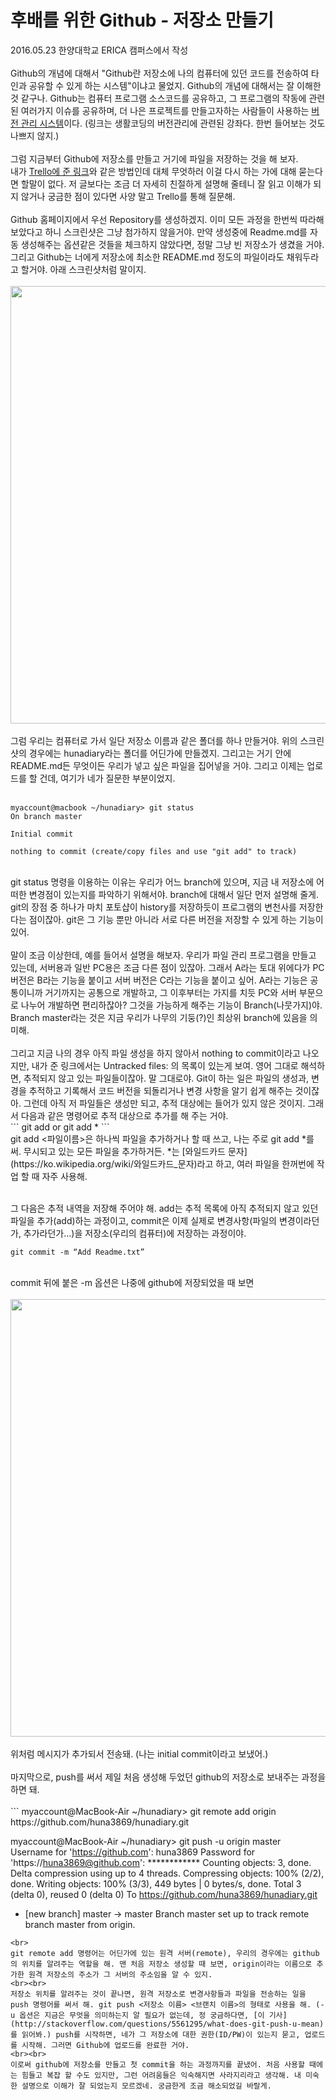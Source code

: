 후배를 위한 Github - 저장소 만들기
============
2016.05.23 한양대학교 ERICA 캠퍼스에서 작성
<br>
<br>
Github의 개념에 대해서 "Github란 저장소에 나의 컴퓨터에 있던 코드를 전송하여 타인과 공유할 수 있게 하는 시스템"이냐고 물었지. Github의 개념에 대해서는 잘 이해한 것 같구나. Github는 컴퓨터 프로그램 소스코드를 공유하고, 그 프로그램의 작동에 관련된 여러가지 이슈를 공유하며, 더 나은 프로젝트를 만들고자하는 사람들이 사용하는 [버전 관리 시스템](https://opentutorials.org/course/488/2605)이다. (링크는 생활코딩의 버전관리에 관련된 강좌다. 한번 들어보는 것도 나쁘지 않지.)<br>
<br>
그럼 지금부터 Github에 저장소를 만들고 거기에 파일을 저장하는 것을 해 보자.<br>
내가 [Trello에 준 링크](http://webcache.googleusercontent.com/search?q=cache:DZuZaS_ed_kJ:https://nolboo.github.io/blog/2013/10/06/github-for-beginner/&num=1&client=safari&hl=ko&gl=kr&strip=0&vwsrc=0)와 같은 방법인데 대체 무엇하러 이걸 다시 하는 가에 대해 묻는다면 할말이 없다. 저 글보다는 조금 더 자세히 친절하게 설명해 줄테니 잘 읽고 이해가 되지 않거나 궁금한 점이 있다면 사양 말고 Trello를 통해 질문해.<br>
<br>
Github 홈페이지에서 우선 Repository를 생성하겠지. 이미 모든 과정을 한번씩 따라해 보았다고 하니 스크린샷은 그냥 첨가하지 않을거야. 만약 생성중에 Readme.md를 자동 생성해주는 옵션같은 것들을 체크하지 않았다면, 정말 그냥 빈 저장소가 생겼을 거야. 그리고 Github는 너에게 저장소에 최소한 README.md 정도의 파일이라도 채워두라고 할거야. 아래 스크린샷처럼 말이지. 
<br><br>
<img src="https://trello-attachments.s3.amazonaws.com/5741dd3a13c7c65ecfe51848/1049x652/21b19b05cb1b7c8065eb9f331cc37859/스크린샷_2016-05-23_오전_1.23.54.png" width="700"></img><br>
<br>그럼 우리는 컴퓨터로 가서 일단 저장소 이름과 같은 폴더를 하나 만들거야. 위의 스크린샷의 경우에는 hunadiary라는 폴더를 어딘가에 만들겠지. 그리고는 거기 안에 README.md든 무엇이든 우리가 넣고 싶은 파일을 집어넣을 거야. 그리고 이제는 업로드를 할 건데, 여기가 네가 질문한 부분이었지. <br><br>
```
myaccount@macbook ~/hunadiary> git status
On branch master

Initial commit

nothing to commit (create/copy files and use "git add" to track)
```
<br>
git status 명령을 이용하는 이유는 우리가 어느 branch에 있으며, 지금 내 저장소에 어떠한 변경점이 있는지를 파악하기 위해서야. branch에 대해서 일단 먼저 설명해 줄게. git의 장점 중 하나가 마치 포토샵이 history를 저장하듯이 프로그램의 변천사를 저장한다는 점이잖아. git은 그 기능 뿐만 아니라 서로 다른 버전을 저장할 수 있게 하는 기능이 있어. 
<br>
<br>말이 조금 이상한데, 예를 들어서 설명을 해보자. 우리가 파일 관리 프로그램을 만들고 있는데, 서버용과 일반 PC용은 조금 다른 점이 있잖아. 그래서 A라는 토대 위에다가 PC버전은 B라는 기능을 붙이고 서버 버전은 C라는 기능을 붙이고 싶어. A라는 기능은 공통이니까 거기까지는 공통으로 개발하고, 그 이후부터는 가지를 치듯 PC와 서버 부문으로 나누어 개발하면 편리하잖아? 그것을 가능하게 해주는 기능이 Branch(나뭇가지)야. Branch master라는 것은 지금 우리가 나무의 기둥(?)인 최상위 branch에 있음을 의미해. 
<br><br>
그리고 지금 나의 경우 아직 파일 생성을 하지 않아서 nothing to commit이라고 나오지만, 내가 준 링크에서는 Untracked files: 의 목록이 있는게 보여. 영어 그대로 해석하면, 추적되지 않고 있는 파일들이잖아. 말 그대로야. Git이 하는 일은 파일의 생성과, 변경을 추적하고 기록해서 코드 버전을 되돌리거나 변경 사항을 알기 쉽게 해주는 것이잖아. 그런데 아직 저 파일들은 생성만 되고, 추적 대상에는 들어가 있지 않은 것이지. 그래서 다음과 같은 명령어로 추적 대상으로 추가를 해 주는 거야.
<br>
```
git add <filename> or git add *
```
<br>
git add <파일이름>은 하나씩 파일을 추가하거나 할 때 쓰고, 나는 주로 git add *를 써. 무시되고 있는 모든 파일을 추가하거든. *는 [와일드카드 문자](https://ko.wikipedia.org/wiki/와일드카드_문자)라고 하고, 여러 파일을 한꺼번에 작업 할 때 자주 사용해. <br><br>

그 다음은 추적 내역을 저장해 주어야 해. add는 추적 목록에 아직 추적되지 않고 있던 파일을 추가(add)하는 과정이고, commit은 이제 실제로 변경사항(파일의 변경이라던가, 추가라던가...)을 저장소(우리의 컴퓨터)에 저장하는 과정이야.
<br>
```
git commit -m “Add Readme.txt”
```
<br>
commit 뒤에 붙은 -m 옵션은 나중에 github에 저장되었을 때 보면 
<br><br>
<img src="https://trello-attachments.s3.amazonaws.com/5741dd3a13c7c65ecfe51848/1031x137/ca6857964197143bfe496988f87be946/스크린샷_2016-05-23_오전_2.00.21.png" width="700"></img>
<br><br>
위처럼 메시지가 추가되서 전송돼. (나는 initial commit이라고 보냈어.)
<br><br>
마지막으로, push를 써서 제일 처음 생성해 두었던 github의 저장소로 보내주는 과정을 하면 돼.
<br><br>
```
myaccount@MacBook-Air ~/hunadiary> git remote add origin https://github.com/huna3869/hunadiary.git

myaccount@MacBook-Air ~/hunadiary> git push -u origin master
Username for 'https://github.com': huna3869
Password for 'https://huna3869@github.com': ************
Counting objects: 3, done.
Delta compression using up to 4 threads.
Compressing objects: 100% (2/2), done.
Writing objects: 100% (3/3), 449 bytes | 0 bytes/s, done.
Total 3 (delta 0), reused 0 (delta 0)
To https://github.com/huna3869/hunadiary.git
 * [new branch]      master -> master
Branch master set up to track remote branch master from origin.
```
<br>
git remote add 명령어는 어딘가에 있는 원격 서버(remote), 우리의 경우에는 github의 위치를 알려주는 역할을 해. 맨 처음 저장소 생성할 때 보면, origin이라는 이름으로 추가한 원격 저장소의 주소가 그 서버의 주소임을 알 수 있지.
<br><br>
저장소 위치를 알려주는 것이 끝나면, 원격 저장소로 변경사항들과 파일을 전송하는 일을 push 명령어를 써서 해. git push <저장소 이름> <브랜치 이름>의 형태로 사용을 해. (-u 옵션은 지금은 무엇을 의미하는지 알 필요가 없는데, 정 궁금하다면, [이 기사](http://stackoverflow.com/questions/5561295/what-does-git-push-u-mean)를 읽어봐.) push를 시작하면, 네가 그 저장소에 대한 권한(ID/PW)이 있는지 묻고, 업로드를 시작해. 그러면 Github에 업로드를 완료한 거야.
<br><br>
이로써 github에 저장소를 만들고 첫 commit을 하는 과정까지를 끝냈어. 처음 사용할 때에는 힘들고 복잡 할 수도 있지만, 그런 어려움들은 익숙해지면 사라지리라고 생각해. 내 미숙한 설명으로 이해가 잘 되었는지 모르겠네. 궁금한게 조금 해소되었길 바랄게.
